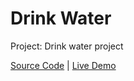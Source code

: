# Drink Water

Project: Drink water project

[Source Code](./README.md) | [Live Demo](https://josephgattuso.github.io/js-projects/drink-water/index)
